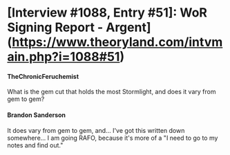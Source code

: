 # [Interview #1088, Entry #51]: WoR Signing Report - Argent](https://www.theoryland.com/intvmain.php?i=1088#51)

#### TheChronicFeruchemist

What is the gem cut that holds the most Stormlight, and does it vary from gem to gem?

#### Brandon Sanderson

It does vary from gem to gem, and... I've got this written down somewhere... I am going RAFO, because it's more of a "I need to go to my notes and find out."

